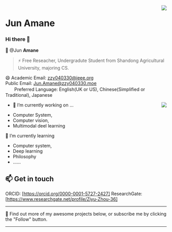 <a href="#">
<img align="right" src="https://github-readme-stats.vercel.app/api?username=Jun-Amane&show_icons=true&hide_border=true&icon_color=000&title_color=000&include_all_commits_disable=false&custom_title=Hi_there~&count_private=true">
</a>

# Jun Amane

### Hi there 👋
💬 @Jun **Amane**
> ⚡ Free Reseacher, Undergradute Student from Shandong Agricultural University, majoring CS.

😄 Academic Email: zzy040330@ieee.org<br />Public Email: Jun.Amane@zzy040330.moe<br />
　　Preferred Language: English(UK or US), Chinese(Simplified or Traditional), Japanese

<a href="#">
<img align="right" src="https://github-readme-stats.vercel.app/api/top-langs?username=Jun-Amane&hide_border=true&title_color=000&layout=compact">
</a>

- 🔭 I’m currently working on ...
* Computer System,
* Computer vision,
* Multimodal deel learning

🌱 I’m currently learning 
* Computer system,
* Deep learning
* Philosophy
* ......


## 📫 Get in touch

ORCID: [https://orcid.org/0000-0001-5727-2427]
ResearchGate: [https://www.researchgate.net/profile/Ziyu-Zhou-36]

----

🤔 Find out more of my awesome projects below, or subscribe me by clicking the "Follow" button.

----




<!--
**JunASAKA/JunASAKA** is a ✨ _special_ ✨ repository because its `README.md` (this file) appears on your GitHub profile.

Here are some ideas to get you started:

- 🔭 I’m currently working on ...
- 🌱 I’m currently learning ...
- 👯 I’m looking to collaborate on ...
- 🤔 I’m looking for help with ...
- 💬 Ask me about ...
- 📫 How to reach me: ...
- 😄 Pronouns: ...
- ⚡ Fun fact: ...
-->

